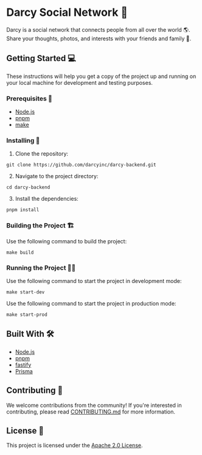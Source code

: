 # Darcy Social Network 🚀

Darcy is a social network that connects people from all over the world 🌎. Share your thoughts, photos, and interests with your friends and family 💬. 

## Getting Started 💻

These instructions will help you get a copy of the project up and running on your local machine for development and testing purposes.

### Prerequisites 🔧

- [Node.js](https://nodejs.org/en/)
- [pnpm](https://github.com/pnpm/pnpm)
- [make](https://www.gnu.org/software/make/)

### Installing 💾

1. Clone the repository:

```
git clone https://github.com/darcyinc/darcy-backend.git
```

2. Navigate to the project directory:

```
cd darcy-backend
```

3. Install the dependencies:

```
pnpm install
```

### Building the Project 🏗️

Use the following command to build the project:

```
make build
```

### Running the Project 🏃‍♂️

Use the following command to start the project in development mode:

```
make start-dev
```

Use the following command to start the project in production mode:

```
make start-prod
```

## Built With 🛠️

- [Node.js](https://github.com/nodejs/node)
- [pnpm](https://github.com/pnpm/pnpm)
- [fastify](https://github.com/fastify/fastify)
- [Prisma](https://github.com/prisma/prisma)

## Contributing 🤝

We welcome contributions from the community! If you're interested in contributing, please read [CONTRIBUTING.md](https://github.com/darcyinc/darcy-backend/blob/development/CONTRIBUTING.md) for more information.

## License 📃

This project is licensed under the [Apache 2.0 License](https://github.com/darcyinc/darcy-backend/blob/development/LICENSE).
